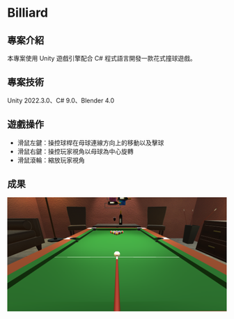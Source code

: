 # Billiard
## 專案介紹
本專案使用 Unity 遊戲引擎配合 C# 程式語言開發一款花式撞球遊戲。

## 專案技術
Unity 2022.3.0、C# 9.0、Blender 4.0

## 遊戲操作
* 滑鼠左鍵：操控球桿在母球連線方向上的移動以及擊球
* 滑鼠右鍵：操控玩家視角以母球為中心旋轉
* 滑鼠滾輪：縮放玩家視角

## 成果
![billard](./fig/screenshot.png)
